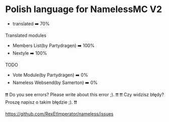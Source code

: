 # Polish language for NamelessMC V2

 - translated :arrow_right: 70%

Translated modules
 - Members List(by Partydragen) :arrow_right: 100%
 - Nextyle :arrow_right: 100%


TODO
 - Vote Module(by Partydragen) :arrow_right: 0%
 - Nameless Websend(by Samerton) :arrow_right: 0%



:heavy_exclamation_mark::heavy_exclamation_mark: Do you see errors? Please write about this error ;). :heavy_exclamation_mark::heavy_exclamation_mark:
:heavy_exclamation_mark::heavy_exclamation_mark: Czy widzisz błędy? Proszę napisz o takim błędzie ;). :heavy_exclamation_mark::heavy_exclamation_mark:

https://github.com/RexEtImperator/nameless/issues
